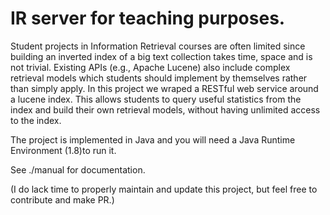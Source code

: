 # IR server for teaching purposes.

Student projects in Information Retrieval courses are often limited since building an inverted index of a big text collection takes time, space and is not trivial. Existing APIs (e.g., Apache Lucene) also include complex retrieval models which students should implement by themselves rather than simply apply. In this project we wraped a RESTful web service around a lucene index. This allows students to query useful statistics from the index and build their own retrieval models, without having unlimited access to the index. 

The project is implemented in Java and you will need a Java Runtime Environment (1.8)to run it.

See ./manual for documentation.


(I do lack time to properly maintain and update this project, but feel free to contribute and make PR.)
